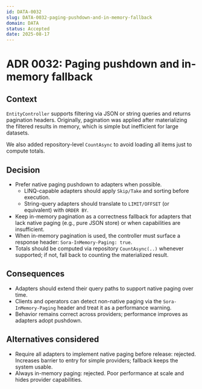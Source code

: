 ```yaml
---
id: DATA-0032
slug: DATA-0032-paging-pushdown-and-in-memory-fallback
domain: DATA
status: Accepted
date: 2025-08-17
---
```


# ADR 0032: Paging pushdown and in-memory fallback

## Context

`EntityController` supports filtering via JSON or string queries and returns pagination headers.
Originally, pagination was applied after materializing the filtered results in memory, which is simple but inefficient for large datasets.

We also added repository-level `CountAsync` to avoid loading all items just to compute totals.

## Decision

- Prefer native paging pushdown to adapters when possible.
  - LINQ-capable adapters should apply `Skip/Take` and sorting before execution.
  - String-query adapters should translate to `LIMIT/OFFSET` (or equivalent) with `ORDER BY`.
- Keep in-memory pagination as a correctness fallback for adapters that lack native paging (e.g., pure JSON store) or when capabilities are insufficient.
- When in-memory pagination is used, the controller must surface a response header: `Sora-InMemory-Paging: true`.
- Totals should be computed via repository `CountAsync(..)` whenever supported; if not, fall back to counting the materialized result.

## Consequences

- Adapters should extend their query paths to support native paging over time.
- Clients and operators can detect non-native paging via the `Sora-InMemory-Paging` header and treat it as a performance warning.
- Behavior remains correct across providers; performance improves as adapters adopt pushdown.

## Alternatives considered

- Require all adapters to implement native paging before release: rejected. Increases barrier to entry for simple providers; fallback keeps the system usable.
- Always in-memory paging: rejected. Poor performance at scale and hides provider capabilities.
